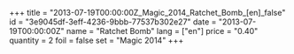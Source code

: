 +++
title = "2013-07-19T00:00:00Z_Magic_2014_Ratchet_Bomb_[en]_false"
id = "3e9045df-3eff-4236-9bbb-77537b302e27"
date = "2013-07-19T00:00:00Z"
name = "Ratchet Bomb"
lang = ["en"]
price = "0.40"
quantity = 2
foil = false
set = "Magic 2014"
+++

